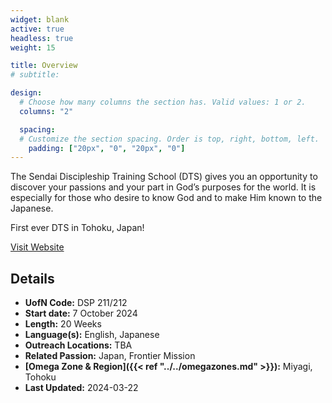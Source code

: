 ```yaml
---
widget: blank
active: true
headless: true
weight: 15

title: Overview
# subtitle:

design:
  # Choose how many columns the section has. Valid values: 1 or 2.
  columns: "2"

  spacing:
  # Customize the section spacing. Order is top, right, bottom, left.
    padding: ["20px", "0", "20px", "0"]
---
```


The Sendai Discipleship Training School (DTS) gives you an opportunity to discover your passions and your part in God’s purposes for the world.
It is especially for those who desire to know God and to make Him known to the Japanese.

First ever DTS in Tohoku, Japan!

[Visit Website](https://www.ywamsendai.org/en/dts)

## Details

* **UofN Code:** DSP 211/212
* **Start date:** 7 October 2024
* **Length:** 20 Weeks
* **Language(s):** English, Japanese
* **Outreach Locations:** TBA
* **Related Passion:** Japan, Frontier Mission
* **[Omega Zone & Region]({{< ref "../../omegazones.md" >}}):** Miyagi, Tohoku
* **Last Updated:** 2024-03-22
